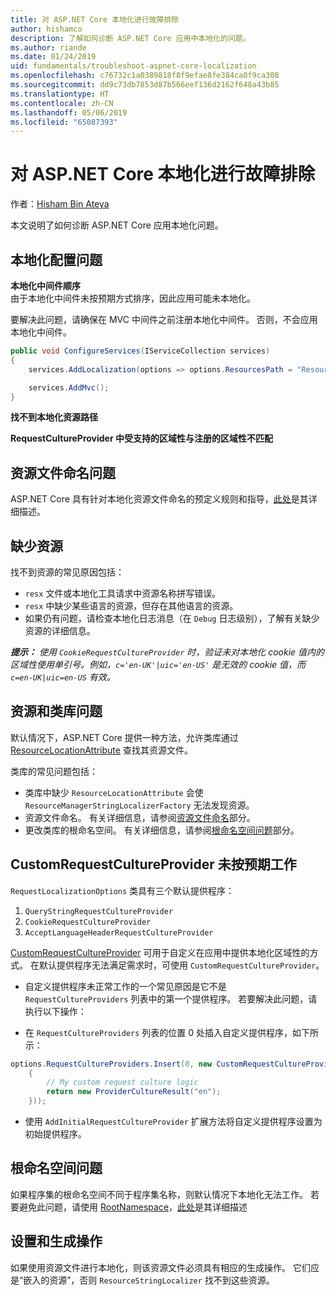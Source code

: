 ```yaml
---
title: 对 ASP.NET Core 本地化进行故障排除
author: hishamco
description: 了解如何诊断 ASP.NET Core 应用中本地化的问题。
ms.author: riande
ms.date: 01/24/2019
uid: fundamentals/troubleshoot-aspnet-core-localization
ms.openlocfilehash: c76732c1a0389818f8f9efae8fe384ca0f9ca308
ms.sourcegitcommit: dd9c73db7853d87b566eef136d2162f648a43b85
ms.translationtype: HT
ms.contentlocale: zh-CN
ms.lasthandoff: 05/06/2019
ms.locfileid: "65087393"
---
```

# <a name="troubleshoot-aspnet-core-localization"></a>对 ASP.NET Core 本地化进行故障排除

作者：[Hisham Bin Ateya](https://github.com/hishamco)

本文说明了如何诊断 ASP.NET Core 应用本地化问题。

## <a name="localization-configuration-issues"></a>本地化配置问题

**本地化中间件顺序**  
由于本地化中间件未按预期方式排序，因此应用可能未本地化。

要解决此问题，请确保在 MVC 中间件之前注册本地化中间件。 否则，不会应用本地化中间件。

```csharp
public void ConfigureServices(IServiceCollection services)
{
    services.AddLocalization(options => options.ResourcesPath = "Resources");

    services.AddMvc();
}
```

**找不到本地化资源路径**

**RequestCultureProvider 中受支持的区域性与注册的区域性不匹配**  

## <a name="resource-file-naming-issues"></a>资源文件命名问题

ASP.NET Core 具有针对本地化资源文件命名的预定义规则和指导，[此处](xref:fundamentals/localization?view=aspnetcore-2.2#resource-file-naming)是其详细描述。

## <a name="missing-resources"></a>缺少资源

找不到资源的常见原因包括：

- `resx` 文件或本地化工具请求中资源名称拼写错误。
- `resx` 中缺少某些语言的资源，但存在其他语言的资源。
- 如果仍有问题，请检查本地化日志消息（在 `Debug` 日志级别），了解有关缺少资源的详细信息。

_**提示：** 使用 `CookieRequestCultureProvider` 时，验证未对本地化 cookie 值内的区域性使用单引号。例如，`c='en-UK'|uic='en-US'` 是无效的 cookie 值，而 `c=en-UK|uic=en-US` 有效。_

## <a name="resources--class-libraries-issues"></a>资源和类库问题

默认情况下，ASP.NET Core 提供一种方法，允许类库通过 [ResourceLocationAttribute](/dotnet/api/microsoft.extensions.localization.resourcelocationattribute?view=aspnetcore-2.1) 查找其资源文件。

类库的常见问题包括：
- 类库中缺少 `ResourceLocationAttribute` 会使 `ResourceManagerStringLocalizerFactory` 无法发现资源。
- 资源文件命名。 有关详细信息，请参阅[资源文件命名](#resource-file-naming-issues)部分。
- 更改类库的根命名空间。 有关详细信息，请参阅[根命名空间问题](#root-namespace-issues)部分。

## <a name="customrequestcultureprovider-doesnt-work-as-expected"></a>CustomRequestCultureProvider 未按预期工作

`RequestLocalizationOptions` 类具有三个默认提供程序：

1. `QueryStringRequestCultureProvider`
2. `CookieRequestCultureProvider`
3. `AcceptLanguageHeaderRequestCultureProvider`

[CustomRequestCultureProvider](/dotnet/api/microsoft.aspnetcore.localization.customrequestcultureprovider?view=aspnetcore-2.1) 可用于自定义在应用中提供本地化区域性的方式。 在默认提供程序无法满足需求时，可使用 `CustomRequestCultureProvider`。

- 自定义提供程序未正常工作的一个常见原因是它不是 `RequestCultureProviders` 列表中的第一个提供程序。 若要解决此问题，请执行以下操作：

- 在 `RequestCultureProviders` 列表的位置 0 处插入自定义提供程序，如下所示：

```csharp
options.RequestCultureProviders.Insert(0, new CustomRequestCultureProvider(async context =>
    {
        // My custom request culture logic
        return new ProviderCultureResult("en");
    }));
```

- 使用 `AddInitialRequestCultureProvider` 扩展方法将自定义提供程序设置为初始提供程序。

## <a name="root-namespace-issues"></a>根命名空间问题

如果程序集的根命名空间不同于程序集名称，则默认情况下本地化无法工作。 若要避免此问题，请使用 [RootNamespace](/dotnet/api/microsoft.extensions.localization.rootnamespaceattribute?view=aspnetcore-2.1)，[此处](xref:fundamentals/localization?view=aspnetcore-2.2#resource-file-naming)是其详细描述

## <a name="resources--build-action"></a>设置和生成操作

如果使用资源文件进行本地化，则该资源文件必须具有相应的生成操作。 它们应是“嵌入的资源”，否则 `ResourceStringLocalizer` 找不到这些资源。
